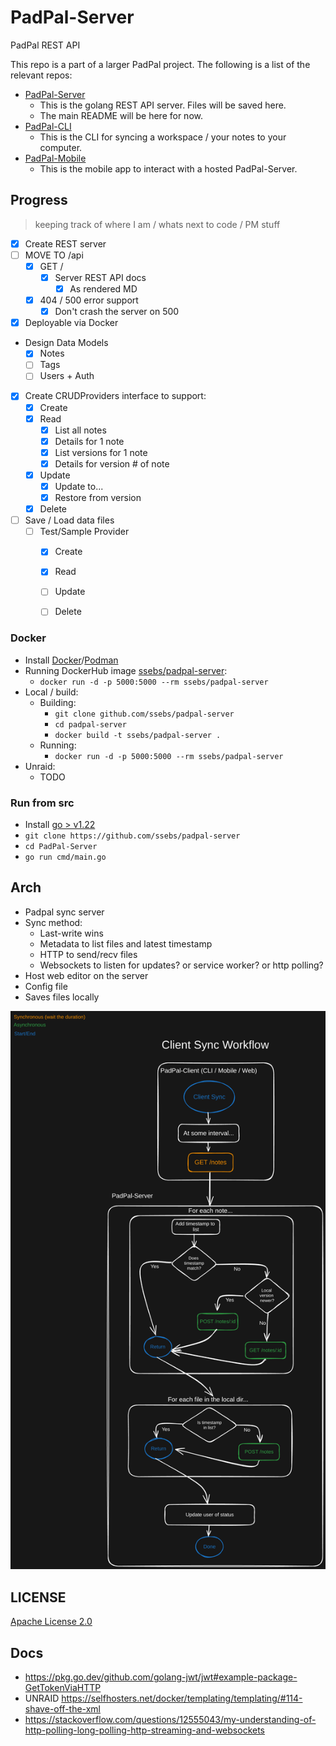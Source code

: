 # PadPal-Server
PadPal REST API 

This repo is a part of a larger PadPal project. The following is a list of the relevant repos:
- [PadPal-Server](https://github.com/ssebs/PadPal-Server/)
  - This is the golang REST API server. Files will be saved here.
  - The main README will be here for now.
- [PadPal-CLI](https://github.com/ssebs/PadPal-CLI/)
  - This is the CLI for syncing a workspace / your notes to your computer.
- [PadPal-Mobile](https://github.com/ssebs/PadPal-Mobile)
  - This is the mobile app to interact with a hosted PadPal-Server.

## Progress
> keeping track of where I am / whats next to code / PM stuff

- [x] Create REST server
- [ ] MOVE TO /api
  - [x] GET /
    - [x] Server REST API docs
      - [x] As rendered MD
  - [x] 404 / 500 error support
    - [x] Don't crash the server on 500
- [x] Deployable via Docker
- Design Data Models
  - [x] Notes
  - [ ] Tags
  - [ ] Users + Auth
- [x] Create CRUDProviders interface to support:
    - [x] Create
    - [x] Read
      - [x] List all notes
      - [x] Details for 1 note
      - [x] List versions for 1 note
      - [x] Details for version # of note
    - [x] Update
      - [x] Update to...
      - [x] Restore from version
    - [x] Delete
- [ ] Save / Load data files
  - [ ] Test/Sample Provider
    - [x] Create
    - [x] Read
    - [ ] Update
    - [ ] Delete


### Docker
- Install [Docker](https://www.docker.com/get-started/)/[Podman](https://podman.io/docs/installation)
- Running DockerHub image [ssebs/padpal-server](https://hub.docker.com/r/ssebs/padpal-server):
  - `docker run -d -p 5000:5000 --rm ssebs/padpal-server`
- Local / build:
  - Building:
    - `git clone github.com/ssebs/padpal-server`
    - `cd padpal-server`
    - `docker build -t ssebs/padpal-server .`
  - Running:
    - `docker run -d -p 5000:5000 --rm ssebs/padpal-server`
- Unraid:
  - TODO

### Run from src
- Install [go > v1.22](https://go.dev/doc/install)
- `git clone https://github.com/ssebs/padpal-server`
- `cd PadPal-Server`
- `go run cmd/main.go`

## Arch
- Padpal sync server 
- Sync method:
  - Last-write wins
  - Metadata to list files and latest timestamp
  - HTTP to send/recv files
  - Websockets to listen for updates? or service worker? or http polling?
- Host web editor on the server
- Config file
- Saves files locally

![Diagram](.excalidraw.png)

## LICENSE
[Apache License 2.0](./LICENSE)

## Docs
- https://pkg.go.dev/github.com/golang-jwt/jwt#example-package-GetTokenViaHTTP
- UNRAID https://selfhosters.net/docker/templating/templating/#114-shave-off-the-xml
- https://stackoverflow.com/questions/12555043/my-understanding-of-http-polling-long-polling-http-streaming-and-websockets
